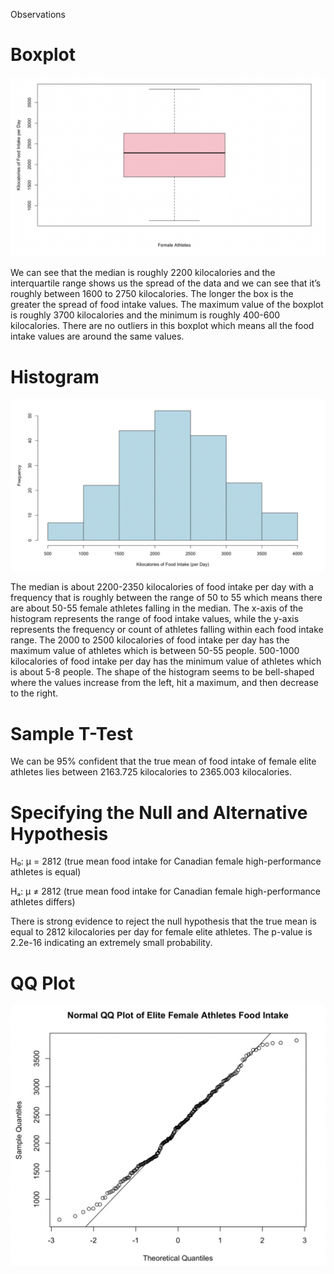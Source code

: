 Observations


# Boxplot

![Alt text](boxplot.png)

We can see that the median is roughly 2200 kilocalories and the interquartile range shows us the spread of the data 
and we can see that it’s roughly between 1600 to 2750 kilocalories. The longer the box is the greater the spread of food intake values. 
The maximum value of the boxplot is roughly 3700 kilocalories and the minimum is roughly 400-600 kilocalories. 
There are no outliers in this boxplot which means all the food intake values are around the same values.

# Histogram

![Alt text](histogram.png)

The median is about 2200-2350 kilocalories of food intake per day with a frequency that is roughly 
between the range of 50 to 55 which means there are about 50-55 female athletes falling in the median. 
The x-axis of the histogram represents the range of food intake values, while the y-axis represents the frequency or count of athletes falling within each food intake range. The 2000 to 2500 kilocalories of food intake per day has the maximum value of athletes which is between 50-55 people. 500-1000 kilocalories of food intake per day has the minimum value of athletes which is about 5-8 people. The shape of the histogram seems to be bell-shaped where the values increase from the left, hit a maximum, and then decrease to the right.

# Sample T-Test

We can be 95% confident that the true mean of food intake of female elite athletes lies between 2163.725 kilocalories to 2365.003 kilocalories.


# Specifying the Null and Alternative Hypothesis

H₀: μ = 2812 (true mean food intake for Canadian female high-performance athletes is equal)

Hₐ: μ ≠ 2812 (true mean food intake for Canadian female high-performance athletes differs)

There is strong evidence to reject the null hypothesis that the true mean is equal to 2812 kilocalories per day for female elite athletes. 
The p-value is 2.2e-16 indicating an extremely small probability.

# QQ Plot

![Alt text](<QQ Plot.png>)